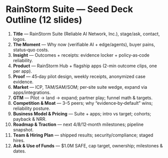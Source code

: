 # RainStorm Suite — Seed Deck Outline (12 slides)

1. **Title** — RainStorm Suite (Reliable AI Network, Inc.), stage/ask, contact, logos.
2. **The Moment** — Why now (verifiable AI + edge/agents), buyer pains, status‑quo costs.
3. **Insight** — Outcomes + receipts: evidence locker + policy‑as‑code reliability.
4. **Product** — RainStorm Hub + flagship apps (2-min outcome clips, one per app).
5. **Proof** — 45‑day pilot design, weekly receipts, anonymized case evidence.
6. **Market** — ICP, TAM/SAM/SOM; per‑site suite wedge, expand via apps/integrations.
7. **GTM** — Pilot → land → expand; partner play; funnel math & targets.
8. **Competition & Moat** — 3–5 peers; why “evidence‑by‑default” wins; reliability posture.
9. **Business Model & Pricing** — Suite + apps; intro vs target; cohorts; payback & NRR.
10. **Roadmap & Traction** — next 4/8/12‑month milestones; pipeline snapshot.
11. **Team & Hiring Plan** — shipped results; security/compliance; staged hires.
12. **Ask & Use of Funds** — $1.0M SAFE, cap target, ownership; milestones & dates.
